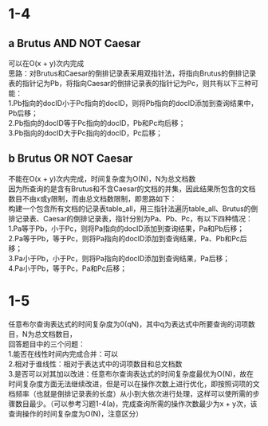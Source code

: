 # 1-4
## a Brutus AND NOT Caesar
可以在O(x + y)次内完成  
思路：对Brutus和Caesar的倒排记录表采用双指针法，将指向Brutus的倒排记录表的指针记为Pb，将指向Caesar的倒排记录表的指针记为Pc，则共有以下三种可能：  
1.Pb指向的docID小于Pc指向的docID，则将Pb指向的docID添加到查询结果中，Pb后移；  
2.Pb指向的docID等于Pc指向的docID，Pb和Pc均后移；  
3.Pb指向的docID大于Pc指向的docID，Pc后移；  
## b Brutus OR NOT Caesar
不能在O(x + y)次内完成，时间复杂度为O(N)，N为总文档数  
因为所查询的是含有Brutus和不含Caesar的文档的并集，因此结果所包含的文档数目不由x或y限制，而由总文档数限制，即思路如下：  
构建一个包含所有文档的记录表table_all，用三指针法遍历table_all、Brutus的倒排记录表、Caesar的倒排记录表，指针分别为Pa、Pb、Pc，有以下四种情况：  
1.Pa等于Pb，小于Pc，则将Pa指向的docID添加到查询结果，Pa和Pb后移；  
2.Pa等于Pb，等于Pc，则将Pa指向的docID添加到查询结果，Pa、Pb和Pc后移；  
3.Pa小于Pb，小于Pc，则将Pa指向的docID添加到查询结果，Pa后移；  
4.Pa小于Pb，等于Pc，Pa和Pc后移；  
# 1-5
任意布尔查询表达式的时间复杂度为0(qN)，其中q为表达式中所要查询的词项数目，N为总文档数目，  
回答题目中的三个问题：  
1.能否在线性时间内完成合并：可以  
2.相对于谁线性：相对于表达式中的词项数目和总文档数  
3.是否可以对其加以改进：任意布尔查询表达式的时间复杂度最优为O(N)，故在时间复杂度方面无法继续改进，但是可以在操作次数上进行优化，即按照词项的文档频率（也就是倒排记录表的长度）从小到大依次进行处理，这样可以使所需的步骤数目最少。（可以参考习题1-4(a)，完成查询所需的操作次数最少为x + y次，该查询操作的时间复杂度为O(N)，注意区分）
